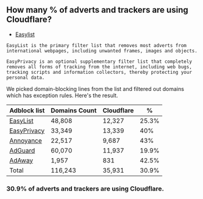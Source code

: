 ## How many % of adverts and trackers are using Cloudflare?


- [Easylist](https://web.archive.org/web/20210516110248/https://easylist.to/)
```
EasyList is the primary filter list that removes most adverts from international webpages, including unwanted frames, images and objects.

EasyPrivacy is an optional supplementary filter list that completely removes all forms of tracking from the internet, including web bugs, tracking scripts and information collectors, thereby protecting your personal data.
```


We picked domain-blocking lines from the list and filtered out domains which has exception rules.
Here's the result.


| Adblock list | Domains Count | Cloudflare | % |
| --- | --- | --- | --- |
| [EasyList](https://easylist.to/easylist/easylist.txt) | 48,808 | 12,327 | 25.3% |
| [EasyPrivacy](https://easylist.to/easylist/easyprivacy.txt) | 33,349 | 13,339 | 40% |
| [Annoyance](https://secure.fanboy.co.nz/fanboy-annoyance.txt) | 22,517 | 9,687 | 43% |
| [AdGuard](https://adguardteam.github.io/AdGuardSDNSFilter/Filters/filter.txt) | 60,070 | 11,937 | 19.9% |
| [AdAway](https://raw.githubusercontent.com/AdAway/adaway.github.io/master/hosts.txt) | 1,957 | 831 | 42.5% |
| Total | 116,243 | 35,931 | 30.9% |


### 30.9% of adverts and trackers are using Cloudflare.